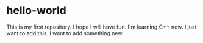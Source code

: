 # hello-world
This is my first repository.
I hope I will have fun.
I'm learning C++ now.
I just want to add this.
I want to add something new.

